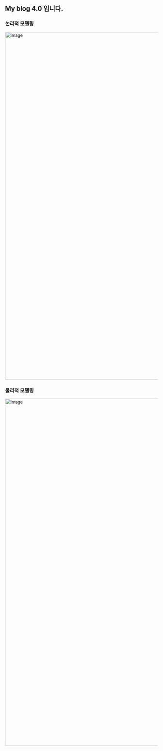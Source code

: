 <h2>My blog 4.0 입니다.</H2>


<h3>논리적 모델링</h3>
<img width="1146" alt="image" src="https://github.com/Honey99s/team7_v2sbm3c/assets/149447004/c0924484-3a1b-492e-8f56-c544e4b3277e">


<h3>물리적 모델링</h3>
<img width="1145" alt="image" src="https://github.com/Honey99s/team7_v2sbm3c/assets/149447004/b3d5190f-86f0-4077-a054-c64bcf8715f3">



